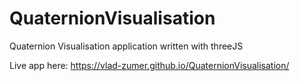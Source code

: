 # QuaternionVisualisation
Quaternion Visualisation application written with threeJS

Live app here: https://vlad-zumer.github.io/QuaternionVisualisation/
